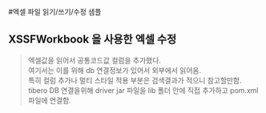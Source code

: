 #엑셀 파일 읽기/쓰기/수정 샘플
## XSSFWorkbook 을 사용한 엑셀 수정
> 엑셀값을 읽어서 공통코드값 컬럼을 추가했다.   
> 여기서는 이를 위해 db 연결정보가 있어서 외부에서 읽어옴.   
> 특히 컬럼 추가나 멀티 스타일 적용 부분은 검색결과가 적으니 참고할만함.   
> tibero DB 연결을위해 driver jar 파일을 lib 폴더 안에 직접 추가하고 pom.xml 파일에 연결함.